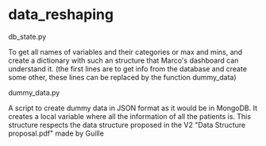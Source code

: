 # data_reshaping
db_state.py

To get all names of variables and their categories or max and mins, and
create a dictionary with such an structure that Marco's dashboard can
understand it.
(the first lines are to get info from the database and create some other,
these lines can be replaced by the function dummy_data)


dummy_data.py

A script to create dummy data in JSON format as it would be in MongoDB.
It creates a local variable where all the information of all the patients
is. This structure respects the data structure proposed in the V2 "Data
Structure proposal.pdf" made by Guille
